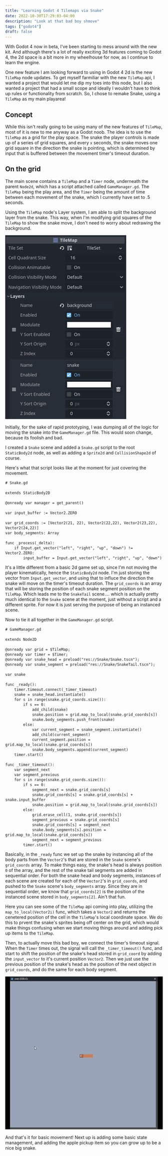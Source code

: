 ```yaml
---
title: "Learning Godot 4 Tilemaps via Snake"
date: 2022-10-30T17:29:03-04:00
description: "Look at that bad boy shmove"
tags: ["godot4"]
draft: false
---
```


With Godot 4 now in beta, I've been starting to mess around with the new kit. And although there's a lot of really exciting 3d features coming to Godot 4, the 2d space is a bit more in my wheelhouse for now, as I continue to learn the engine.

One new feature I am looking forward to using in Godot 4 2d is the new `TileMap` node updates. To get myself farmiliar with the new `TileMap` api, I wanted a project that would let me dip my toes into this node, but I also wanted a project that had a small scope and ideally I wouldn't have to think up rules or functionality from scratch. So, I chose to remake Snake, using a `TileMap` as my main playarea!

## Concept

While this isn't really going to be using many of the new features of `TileMap`, most of it is new to me anyway as a Godot noob. The idea is to use the `TileMap` as a grid for the play space. The snake the player controls is made up of a series of grid squares, and every `x` seconds, the snake moves one grid square in the direction the snake is pointing, which is determined by input that is buffered between the movement timer's timeout duration.

## On the grid

The main scene contains a `TileMap` and a `Timer` node, underneath the parent `Node2d`, which has a script attached called `GameManager.gd`. The `TileMap` being the play area, and the `Timer` being the amount of time between each movement of the snake, which I currently have set to .5 seconds.

Using the `TileMap` node's Layer system, I am able to split the background layer from the snake. This way, when I'm modifying grid squares of the `TileMap` to show the snake move, I don't need to worry about redrawing the background.

![tilemap_layer](/images/posts/tilemap_layer.png "tilemap")

Initially, for the sake of rapid prototyping, I was dumping all of the logic for moving the snake into the `GameManager.gd` file. This would soon change, because its foolish and bad.

I created a `Snake` scene and added a `Snake.gd` script to the root `StaticBody2d` node, as well as adding a `Sprite2d` and `CollisionShape2d` of course.

Here's what that script looks like at the moment for just covering the movement.

```
# Snake.gd

extends StaticBody2D

@onready var manager = get_parent()

var input_buffer := Vector2.ZERO

var grid_coords := [Vector2(21, 22), Vector2(22,22), Vector2(23,22), Vector2(24,22)]
var body_segments: Array

func _process(_delta):
	if Input.get_vector("left", "right", "up", "down") != Vector2.ZERO:
		input_buffer = Input.get_vector("left", "right", "up", "down")

```

It's a little different from a basic 2d game set up, since I'm not moving the player kinematically, hence the `StaticBody2d` node. I'm just storing the vector from `Input.get_vector`, and using that to influce the direction the snake will move on the timer's timeout duration. The `grid_coords` is an array that will be storing the position of each snake segment position on the `TileMap`. Which leads me to the `SnakeTail` scene.... which is actually pretty much identical to the `Snake` scene at the moment, just without a script and a different sprite. For now it is just serving the purpose of being an instanced scene.

Now to tie it all together in the `GameManager.gd` script.

```
# GameManager.gd

extends Node2D

@onready var grid = $TileMap;
@onready var timer = $Timer;
@onready var snake_head = preload("res://Snake/Snake.tscn");
@onready var snake_segment = preload("res://Snake/SnakeTail.tscn");

var snake

func _ready():
	timer.timeout.connect(_timer_timeout)
	snake = snake_head.instantiate()
	for s in range(snake.grid_coords.size()):
		if s == 0:
			add_child(snake)
			snake.position = grid.map_to_local(snake.grid_coords[s])
			snake.body_segments.push_front(snake)
		else:
			var current_segment = snake_segment.instantiate()
			add_child(current_segment)
			current_segment.position = grid.map_to_local(snake.grid_coords[s])
			snake.body_segments.append(current_segment)
	timer.start()

func _timer_timeout():
	var segment_next
	var segment_previous
	for s in range(snake.grid_coords.size()):
		if s == 0:
			segment_next = snake.grid_coords[s]
			snake.grid_coords[s] = snake.grid_coords[s] + snake.input_buffer
			snake.position = grid.map_to_local(snake.grid_coords[s])
		else:
			grid.erase_cell(1, snake.grid_coords[s])
			segment_previous = snake.grid_coords[s]
			snake.grid_coords[s] = segment_next
			snake.body_segments[s].position = grid.map_to_local(snake.grid_coords[s])
			segment_next = segment_previous
		timer.start()
```

Basically, in the `_ready` func we set up the snake by instancing all of the body parts from the `Vector2`'s that are stored in the `Snake` scene's `grid_coords` array. To make things easy, the snake's head is always position `0` of the array, and the rest of the snake tail segments are added in sequential order. For both the snake head and body segments, instances of each scene are created for each of the `Vector2`'s in `grid_coords`, and pushed to the `Snake` scene's `body_segments` array. Since they are in sequential order, we know that `grid_coords[2]` is the position of the instanced scene stored in `body_segments[2]`. Ain't that fun.

Here you can see some of the `TileMap` api coming into play, utilizing the `map_to_local(Vector2i)` func, which takes a `Vector2` and returns the cenetered position of the cell in the `TileMap`'s local coordinate space. We do this to prvent the snake's sprites being off center on the grid, which would make things confusing when we start moving things around and adding pick up items to the `TileMap`.

Then, to actually move this bad boy, we connect the timer's timeout signal. When the `Timer` times out, the signal will call the `_timer_timeout()` func, and start to shift the position of the snake's head stored in `grid_coord` by adding the `input_vector` to it's current position `Vector2`. Then we just use the previous position of the snake's head as the position of the next object in `grid_coords`, and do the same for each body segment.

![snek_move](/images/posts/snek.gif "snek")

And that's it for basic movement! Next up is adding some basic state management, and adding the apple pickup item so you can grow up to be a nice big snake.
